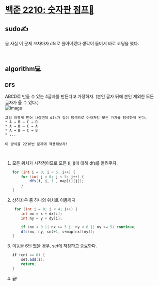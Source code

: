 # [백준 2210: 숫자판 점프🔢](https://www.acmicpc.net/problem/2210)  

## sudo✍
음 사실 이 문제 보자마자 dfs로 풀어야겠다 생각이 들어서 바로 코딩을 했다.

<br/>

## algorithm💻
### DFS
ABCD로 만들 수 있는 4글자를 만든다고 가정하자. (본인 글자 뒤에 본인 제외한 모든 글자가 올 수 있다.)  
![image](https://user-images.githubusercontent.com/36289638/106431367-7f6fff00-64b0-11eb-8b86-6ffebd4d86c8.png)

    그럼 이렇게 뻗어 나갈텐데 dfs가 깊이 탐색으로 아래처럼 모든 가지를 탐색하게 된다.
    * A → B → C → D 
    * A → B → C → A
    * A → B → C → B
    * ...

    이 방식을 2210번 문제에 적용해보쟈!

<br/>


1. 모든 위치가 시작점이므로 모든 (i, j)에 대해 dfs를 돌려주자.
    ```java
    for (int i = 0; i < 5; i++) {
        for (int j = 0; j < 5; j++) {
            dfs(i, j, 1 , map[i][j]);
        }
    }
    ```

2. 상하좌우 중 하나의 위치로 이동하자
    ```java
     for (int i = 0; i < 4; i++) {            
        int nx = x + dx[i];
        int ny = y + dy[i];

        if (nx < 0 || nx >= 5 || ny < 0 || ny >= 5) continue;
        dfs(nx, ny, cnt+1, s+map[nx][ny]);    
    }

3. 이동을 6번 했을 경우, set에 저장하고 종료한다.
    ```java
    if (cnt == 6) {
        set.add(s);
        return;
    }
    ```

4. 끝!
